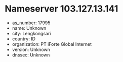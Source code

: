 # Nameserver 103.127.13.141

* as_number: 17995
* name: Unknown
* city: Lengkongsari
* country: ID
* organization: PT iForte Global Internet
* version: Unknown
* dnssec: Unknown

